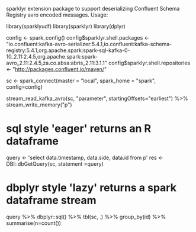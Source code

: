 sparklyr extension package to support deserializing Confluent Schema Registry avro encoded messages.
Usage:

library(sparklyudf)
library(sparklyr)
library(dplyr)

config <- spark_config()
config$sparklyr.shell.packages <- "io.confluent:kafka-avro-serializer:5.4.1,io.confluent:kafka-schema-registry:5.4.1,org.apache.spark:spark-sql-kafka-0-10_2.11:2.4.5,org.apache.spark:spark-avro_2.11:2.4.5,za.co.absa:abris_2.11:3.1.1"
config$sparklyr.shell.repositories <- "http://packages.confluent.io/maven/"

sc <- spark_connect(master = "local", spark_home = "spark", config=config)

stream_read_kafka_avro(sc, "parameter", startingOffsets="earliest") %>%
stream_write_memory("p")

# sql style 'eager' returns an R dataframe
query <- 'select data.timestamp, data.side, data.id from p'
res   <- DBI::dbGetQuery(sc, statement =query)

# dbplyr style 'lazy' returns a spark dataframe stream
query %>%
dbplyr::sql() %>%
tbl(sc, .) %>%
group_by(id) %>%
summarise(n=count()) 
